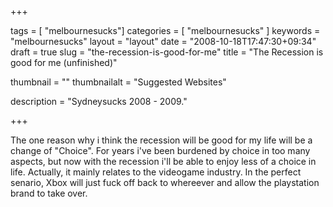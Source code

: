 
+++

tags = [ "melbournesucks"]
categories = [ "melbournesucks" ]
keywords = "melbournesucks"
layout = "layout"
date = "2008-10-18T17:47:30+09:34"
draft = true
slug = "the-recession-is-good-for-me"
title = "The Recession is good for me (unfinished)"

thumbnail = ""
thumbnailalt = "Suggested Websites"

description = "Sydneysucks 2008 - 2009."

+++

The one reason why i think the recession will be good for my life will be a change of "Choice". For years i've been burdened by choice in too many aspects, but now with the recession i'll be able to enjoy less of a choice in life. Actually, it mainly relates to the videogame industry. In the perfect senario, Xbox will just fuck off back to whereever and allow the playstation brand to take over. 